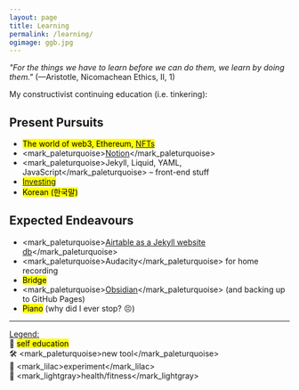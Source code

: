 ```yaml
---
layout: page
title: Learning
permalink: /learning/
ogimage: ggb.jpg
---
```

*"For the things we have to learn before we can do them, we learn by doing them."* (—Aristotle, Nicomachean Ethics, II, 1)

My constructivist continuing education (i.e. tinkering):

## Present Pursuits
- <mark>The world of web3, Ethereum, <a href="https://gallery.so/pb" target="_blank">NFTs</a></mark>
- <mark_paleturquoise><a href="https://notion.so" target="_blank">Notion</a></mark_paleturquoise>
- <span><mark_paleturquoise>Jekyll, Liquid, YAML, JavaScript</mark_paleturquoise> – front-end stuff</span>
- <mark><a href="/invest/">Investing</a></mark>
- <mark>Korean (한국말)</mark>

## Expected Endeavours
- <mark_paleturquoise><a href="https://mzrn.sh/2022/04/29/using-airtable-as-a-jekyll-website-database/" target="_blank">Airtable as a Jekyll website db</a></mark_paleturquoise>
- <span><mark_paleturquoise>Audacity</mark_paleturquoise> for home recording</span>
- <mark>Bridge</mark>
- <span><mark_paleturquoise><a href="https://obsidian.md/" target="_blank">Obsidian</a></mark_paleturquoise> (and backing up to GitHub Pages)</span>
- <mark>Piano</mark> (why did I ever stop? 😣)

* * *
<span class="muted small"><u>Legend:</u></span><br>
<span class="muted small">📖 <mark>self education</mark></span><br>
<span class="muted small">🛠️ <mark_paleturquoise>new tool</mark_paleturquoise></span><br>
<span class="muted small">🧪 <mark_lilac>experiment</mark_lilac></span><br>
<span class="muted small">💪 <mark_lightgray>health/fitness</mark_lightgray></span>